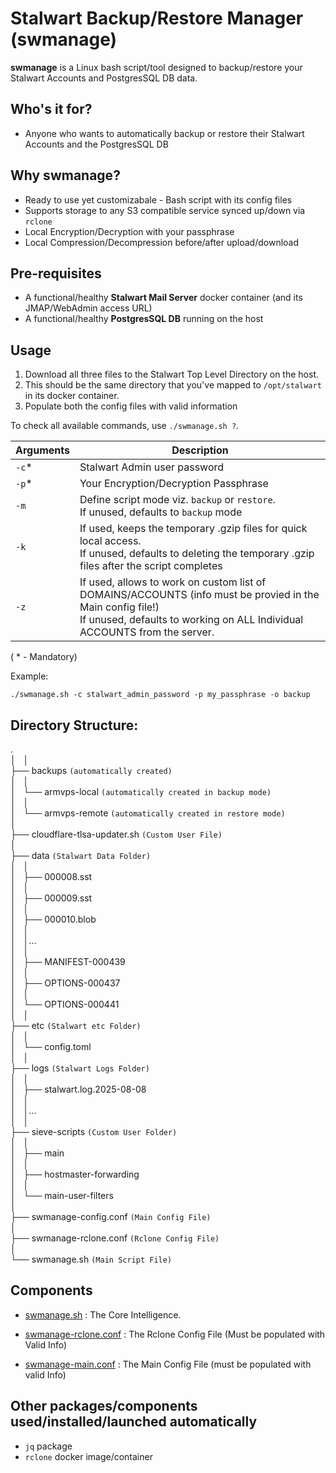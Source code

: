 Stalwart Backup/Restore Manager (swmanage)
==========================================

**swmanage** is a Linux bash script/tool designed to backup/restore your Stalwart Accounts and PostgresSQL DB data.

## Who's it for?
- Anyone who wants to automatically backup or restore their Stalwart Accounts and the PostgresSQL DB

## Why swmanage?

- Ready to use yet customizabale - Bash script with its config files
- Supports storage to any S3 compatible service synced up/down via `rclone`
- Local Encryption/Decryption with your passphrase
- Local Compression/Decompression before/after upload/download

## Pre-requisites
- A functional/healthy **Stalwart Mail Server** docker container (and its JMAP/WebAdmin access URL)
- A functional/healthy **PostgresSQL DB** running on the host

## Usage
1. Download all three files to the Stalwart Top Level Directory on the host.
2. This should be the same directory that you've mapped to `/opt/stalwart` in its docker container.
3. Populate both the config files with valid information

To check all available commands, use `./swmanage.sh ?`.

| Arguments | Description |
| ------- | ----------- |
| `-c`*   | Stalwart Admin user password |
| `-p`*   | Your Encryption/Decryption Passphrase |
| `-m`    | Define script mode viz. `backup` or `restore`.<br>If unused, defaults to `backup` mode |
| `-k`    | If used, keeps the temporary .gzip files for quick local access.<br>If unused, defaults to deleting the temporary .gzip files after the script completes |
| `-z`    | If used, allows to work on custom list of DOMAINS/ACCOUNTS (info must be provied in the Main config file!)<br>If unused, defaults to working on ALL Individual ACCOUNTS from the server. |

( * - Mandatory)

Example:
```
./swmanage.sh -c stalwart_admin_password -p my_passphrase -o backup
```
## Directory Structure:
 .
<br>│   │<br>
├── backups `(automatically created)`
<br>│   │<br>
│   └── armvps-local `(automatically created in backup mode)`
<br>│   │<br>
│   └── armvps-remote `(automatically created in restore mode)`
<br>│<br>
├── cloudflare-tlsa-updater.sh `(Custom User File)`
<br>│<br>
├── data `(Stalwart Data Folder)`
<br>│   │<br>
│   ├── 000008.sst
<br>│   │<br>
│   ├── 000009.sst
<br>│   │<br>
│   ├── 000010.blob
<br>│   │<br>
 │   │...
<br>│   │<br>
│   ├── MANIFEST-000439
<br>│   │<br>
│   ├── OPTIONS-000437
<br>│   │<br>
│   └── OPTIONS-000441
<br>│   │<br>
├── etc `(Stalwart etc Folder)`
<br>│   │<br>
│   └── config.toml
<br>│   │<br>
├── logs `(Stalwart Logs Folder)`
<br>│   │<br>
│   ├── stalwart.log.2025-08-08
<br>│   │<br>
 │   │...
<br>│   │<br>
├── sieve-scripts `(Custom User Folder)`
<br>│   │<br>
│   ├── main
<br>│   │<br>
│   ├── hostmaster-forwarding
<br>│   │<br>
│   └── main-user-filters
<br>│<br>
├── swmanage-config.conf `(Main Config File)`
<br>│<br>
├── swmanage-rclone.conf `(Rclone Config File)`
<br>│<br>
└── swmanage.sh `(Main Script File)`


## Components

- [swmanage.sh](https://github.com/dpurnam/scripts/blob/main/stalwart/swmanage.sh) : The Core Intelligence.

- [swmanage-rclone.conf](https://github.com/dpurnam/scripts/blob/main/stalwart/swmanage-rclone.conf) : The Rclone Config File (Must be populated with Valid Info)

- [swmanage-main.conf](https://github.com/dpurnam/scripts/blob/main/stalwart/swmanage-main.conf) : The Main Config File (must be populated with valid Info)

## Other packages/components used/installed/launched automatically
- `jq` package
- `rclone` docker image/container
